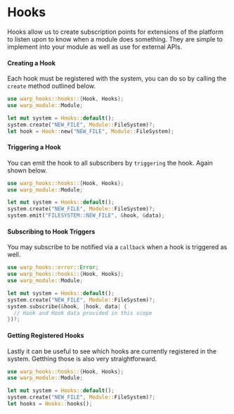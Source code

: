 # Hooks

Hooks allow us to create subscription points for extensions of the platform to listen upon to know when a module does something. They are simple to implement into your module as well as use for external APIs.

#### Creating a Hook

Each hook must be registered with the system, you can do so by calling the `create` method outlined below.

```rust
use warp_hooks::hooks::{Hook, Hooks};
use warp_module::Module;

let mut system = Hooks::default();
system.create("NEW_FILE", Module::FileSystem)?;
let hook = Hook::new("NEW_FILE", Module::FileSystem);
```

#### Triggering a Hook

You can emit the hook to all subscribers by `triggering` the hook. Again shown below.

```rust
use warp_hooks::hooks::{Hook, Hooks};
use warp_module::Module;

let mut system = Hooks::default();
system.create("NEW_FILE", Module::FileSystem)?;
system.emit("FILESYSTEM::NEW_FILE", &hook, &data);
```

#### Subscribing to Hook Triggers

You may subscribe to be notified via a `callback` when a hook is triggered as well.

```rust
use warp_hooks::error::Error;
use warp_hooks::hooks::{Hook, Hooks};
use warp_module::Module;

let mut system = Hooks::default();
system.create("NEW_FILE", Module::FileSystem)?;
system.subscribe(&hook, |hook, data| {
  // Hook and Hook data provided in this scope
})?;
```

#### Getting Registered Hooks

Lastly it can be useful to see which hooks are currently registered in the system. Getthing those is also very straightforward.

```rust
use warp_hooks::hooks::{Hook, Hooks};
use warp_module::Module;

let mut system = Hooks::default();
system.create("NEW_FILE", Module::FileSystem)?;
let hooks = Hooks::hooks();
```
